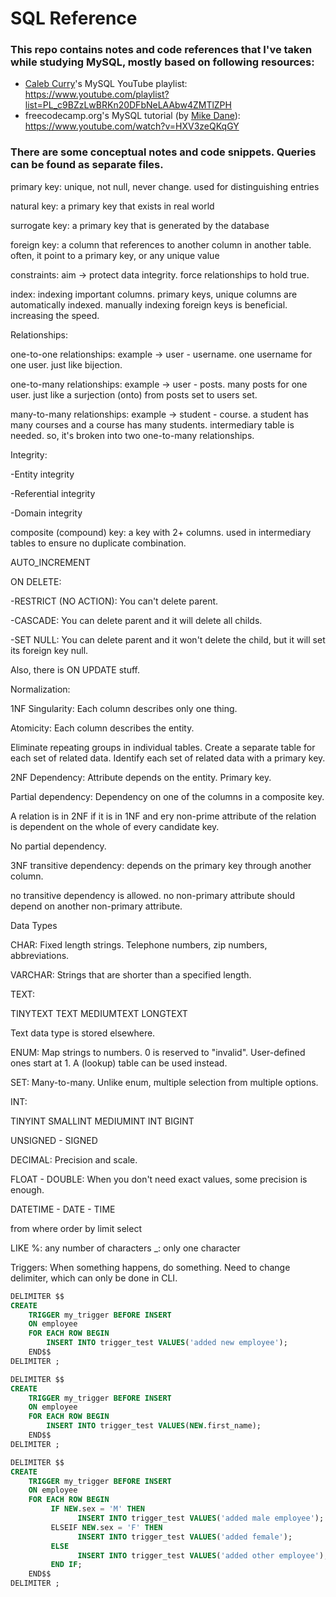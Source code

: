 # SQL Reference

### This repo contains notes and code references that I've taken while studying MySQL, mostly based on following resources:

- [Caleb Curry](https://www.calebcurry.com/)'s MySQL YouTube playlist: https://www.youtube.com/playlist?list=PL_c9BZzLwBRKn20DFbNeLAAbw4ZMTlZPH
- freecodecamp.org's MySQL tutorial (by [Mike Dane](https://www.mikedane.com/)): https://www.youtube.com/watch?v=HXV3zeQKqGY

### There are some conceptual notes and code snippets. Queries can be found as separate files.

primary key: unique, not null, never change. used for distinguishing entries

natural key: a primary key that exists in real world

surrogate key: a primary key that is generated by the database

foreign key: a column that references to another column in another table. often, it point to a primary key, or any unique value

constraints: aim -> protect data integrity. force relationships to hold true. 

index: indexing important columns. primary keys, unique columns are automatically indexed. manually indexing foreign keys is beneficial.
increasing the speed.

Relationships:

one-to-one relationships: example -> user - username. one username for one user. just like bijection.

one-to-many relationships: example -> user - posts. many posts for one user. just like a surjection (onto) from posts set to users set.

many-to-many relationships: example -> student - course. a student has many courses and a course has many students.
intermediary table is needed. so, it's broken into two one-to-many relationships.

Integrity:

-Entity integrity

-Referential integrity

-Domain integrity

composite (compound) key: a key with 2+ columns. used in intermediary tables to  ensure no duplicate combination.

AUTO_INCREMENT

ON DELETE:

-RESTRICT (NO ACTION): You can't delete parent.

-CASCADE: You can delete parent and it will delete all childs.

-SET NULL: You can delete parent and it won't delete the child, but it will set its foreign key null.

Also, there is ON UPDATE stuff.

Normalization:

1NF
Singularity: Each column describes only one thing.

Atomicity: Each column describes the entity.

Eliminate repeating groups in individual tables.
Create a separate table for each set of related data.
Identify each set of related data with a primary key.

2NF
Dependency: Attribute depends on the entity. Primary key.

Partial dependency: Dependency on one of the columns in a composite key.

A relation is in 2NF if it is in 1NF and ery non-prime attribute of the relation is dependent on the whole of every candidate key.

No partial dependency.

3NF
transitive dependency: depends on the primary key through another column.

no transitive dependency is allowed. no non-primary attribute should depend on another non-primary attribute.



Data Types

CHAR:
Fixed length strings. Telephone numbers, zip numbers, abbreviations.

VARCHAR:
Strings that are shorter than a specified length.

TEXT:

TINYTEXT
TEXT
MEDIUMTEXT
LONGTEXT

Text data type is stored elsewhere.

ENUM:
Map strings to numbers. 0 is reserved to "invalid". User-defined ones start at 1. A (lookup) table can be used instead.

SET:
Many-to-many. Unlike enum, multiple selection from multiple options.

INT:

TINYINT
SMALLINT
MEDIUMINT
INT
BIGINT

UNSIGNED - SIGNED

DECIMAL:
Precision and scale.

FLOAT - DOUBLE:
When you don't need exact values, some precision is enough.

DATETIME - DATE - TIME



from
where
order by
limit
select

LIKE
%: any number of characters
_: only one character

Triggers: When something happens, do something.
Need to change delimiter, which can only be done in CLI.
```sql
DELIMITER $$
CREATE
    TRIGGER my_trigger BEFORE INSERT
    ON employee
    FOR EACH ROW BEGIN
        INSERT INTO trigger_test VALUES('added new employee');
    END$$
DELIMITER ;

DELIMITER $$
CREATE
    TRIGGER my_trigger BEFORE INSERT
    ON employee
    FOR EACH ROW BEGIN
        INSERT INTO trigger_test VALUES(NEW.first_name);
    END$$
DELIMITER ;

DELIMITER $$
CREATE
    TRIGGER my_trigger BEFORE INSERT
    ON employee
    FOR EACH ROW BEGIN
         IF NEW.sex = 'M' THEN
               INSERT INTO trigger_test VALUES('added male employee');
         ELSEIF NEW.sex = 'F' THEN
               INSERT INTO trigger_test VALUES('added female');
         ELSE
               INSERT INTO trigger_test VALUES('added other employee');
         END IF;
    END$$
DELIMITER ;
```
